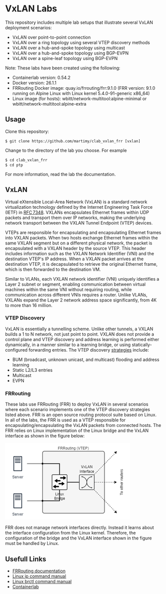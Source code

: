 # VxLAN Labs

This repository includes multiple lab setups that illustrate several VxLAN deployment scenarios:

- VxLAN over point-to-point connection
- VxLAN over a ring topology using several VTEP discovery methods
- VxLAN over a hub-and-spoke topology using multicast
- VxLAN over a hub-and-spoke topology using BGP-EVPN
- VxLAN over a spine-leaf topology using BGP-EVPN


Note: These labs have been created using the following:

- Containerlab version: 0.54.2
- Docker version: 26.1.1
- FRRouting Docker image: quay.io/frrouting/frr:9.1.0 (FRR version: 9.1.0 running on Alpine Linux with Linux kernel 5.4.0-91-generic x86_64)
- Linux image (for hosts): wbitt/network-multitool:alpine-minimal or wbitt/network-multitool:alpine-extra

## Usage

Clone this repository:

```
$ git clone https://github.com/martimy/clab_vxlan_frr [vxlan]
```

Change to the directory of the lab you choose. For example

```
$ cd clab_vxlan_frr
$ cd ptp
```

For more information, read the lab the documentation.

## VxLAN

Virtual eXtensible Local-Area Network (VxLAN) is a standard network virtualization technology defined by the Internet Engineering Task Force (IETF) in [RFC 7348](https://datatracker.ietf.org/doc/html/rfc7348). VXLANs encapsulates Ethernet frames within UDP packets and transport them over IP networks, making the underlying network transport between the VXLAN Tunnel Endpoint (VTEP) devices.

VTEPs are responsible for encapsulating and encapsulating Ethernet frames into VXLAN packets. When two hosts exchange Ethernet frames within the same VXLAN segment but on a different physical network, the packet is encapsulated with a VXLAN header by the source VTEP. This header includes information such as the VXLAN Network Identifier (VNI) and the destination VTEP's IP address. When a VXLAN packet arrives at the destination VTEP, it is decapsulated to retrieve the original Ethernet frame, which is then forwarded to the destination VM.

Similar to VLANs, each VXLAN network identifier (VNI) uniquely identifies a Layer 2 subnet or segment, enabling communication between virtual machines within the same VNI without requiring routing, while communication across different VNIs requires a router. Unlike VLANs, VXLANs expand the Layer 2 network address space significantly, from 4K to more than 16 million.


### VTEP Discovery

VxLAN is essentially a tunnelling scheme. Unlike other tunnels, a VXLAN builds a 1 to N network, not just point to point. VXLAN does not provide a control plane and VTEP discovery and address learning is performed either dynamically, in a manner similar to a learning bridge, or using statically-configured forwarding entries. The VTEP discovery [strategies](https://vincent.bernat.ch/en/blog/2017-vxlan-linux) include:

- BUM (broadcast, unknown unicast, and multicast) flooding and address learning
- Static L2/L3 entries
- Multicast
- EVPN


### FRRouting

These labs use FRRouting (FRR) to deploy VxLAN in several scenarios where each scenario implements one of the VTEP discovery strategies listed above. FRR is an open source routing protocol suite based on Linux. In all of the labs, the FRR is used as a VTEP responsible for encapsulating/encapsulating the VxLAN packets from connected hosts. The FRR relies on Linux implementation of the Linux bridge and the VxLAN interface as shown in the figure below:

![VTEP](img/vtep.png)


FRR does not manage network interfaces directly. Instead it learns about the interface configuration from the Linux kernel. Therefore, the configuration of the bridge and the VxLAN interface shown in the figure must be handled by Linux.

## Usefull Links

- [FRRouting documentation](https://docs.frrouting.org/en/latest/index.html)
- [Linux ip command manual](https://man7.org/linux/man-pages/man8/ip.8.html)
- [Linux brctl command manual](https://man7.org/linux/man-pages/man8/brctl.8.html)
- [Containerlab](https://containerlab.dev/)
